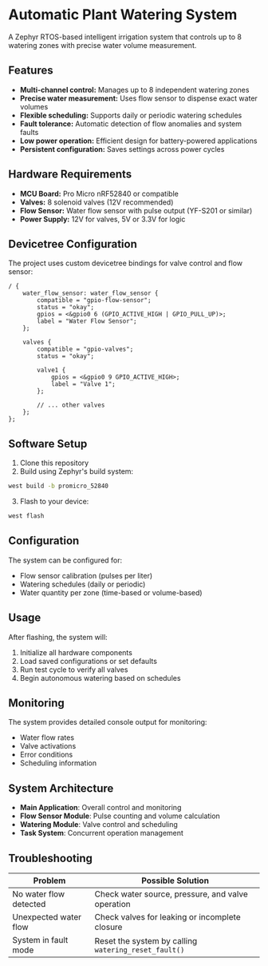 # Automatic Plant Watering System

A Zephyr RTOS-based intelligent irrigation system that controls up to 8 watering zones with precise water volume measurement.

## Features

- **Multi-channel control:** Manages up to 8 independent watering zones
- **Precise water measurement:** Uses flow sensor to dispense exact water volumes
- **Flexible scheduling:** Supports daily or periodic watering schedules
- **Fault tolerance:** Automatic detection of flow anomalies and system faults
- **Low power operation:** Efficient design for battery-powered applications
- **Persistent configuration:** Saves settings across power cycles

## Hardware Requirements

- **MCU Board:** Pro Micro nRF52840 or compatible
- **Valves:** 8 solenoid valves (12V recommended)
- **Flow Sensor:** Water flow sensor with pulse output (YF-S201 or similar)
- **Power Supply:** 12V for valves, 5V or 3.3V for logic

## Devicetree Configuration

The project uses custom devicetree bindings for valve control and flow sensor:

```
/ {
    water_flow_sensor: water_flow_sensor {
        compatible = "gpio-flow-sensor";
        status = "okay";
        gpios = <&gpio0 6 (GPIO_ACTIVE_HIGH | GPIO_PULL_UP)>;
        label = "Water Flow Sensor";
    };
    
    valves {
        compatible = "gpio-valves";
        status = "okay";
        
        valve1 {
            gpios = <&gpio0 9 GPIO_ACTIVE_HIGH>;
            label = "Valve 1";
        };
        
        // ... other valves
    };
};
```

## Software Setup

1. Clone this repository
2. Build using Zephyr's build system:

```bash
west build -b promicro_52840
```

3. Flash to your device:

```bash
west flash
```

## Configuration

The system can be configured for:

- Flow sensor calibration (pulses per liter)
- Watering schedules (daily or periodic)
- Water quantity per zone (time-based or volume-based)

## Usage

After flashing, the system will:

1. Initialize all hardware components
2. Load saved configurations or set defaults
3. Run test cycle to verify all valves
4. Begin autonomous watering based on schedules

## Monitoring

The system provides detailed console output for monitoring:
- Water flow rates
- Valve activations
- Error conditions
- Scheduling information

## System Architecture

- **Main Application**: Overall control and monitoring
- **Flow Sensor Module**: Pulse counting and volume calculation
- **Watering Module**: Valve control and scheduling
- **Task System**: Concurrent operation management

## Troubleshooting

| Problem | Possible Solution |
|---------|-------------------|
| No water flow detected | Check water source, pressure, and valve operation |
| Unexpected water flow | Check valves for leaking or incomplete closure |
| System in fault mode | Reset the system by calling `watering_reset_fault()` |
